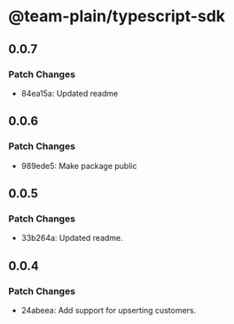 # @team-plain/typescript-sdk

## 0.0.7

### Patch Changes

- 84ea15a: Updated readme

## 0.0.6

### Patch Changes

- 989ede5: Make package public

## 0.0.5

### Patch Changes

- 33b264a: Updated readme.

## 0.0.4

### Patch Changes

- 24abeea: Add support for upserting customers.
